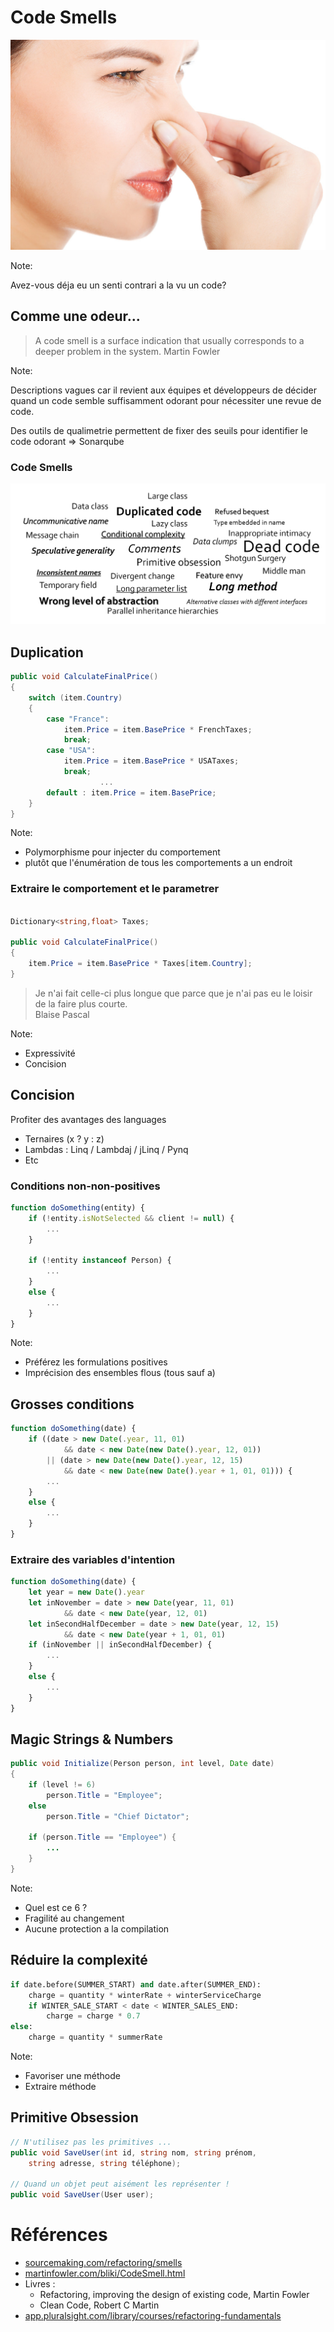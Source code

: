 # Code Smells

![Trousse](/slides/init-software-craftsmanship/img/smelly.jpg) <!-- .element style="width: 80%;" -->

Note:

Avez-vous déja eu un  senti contrari a la vu un code?


## Comme une odeur... 

> A code smell is a surface indication that usually corresponds to a deeper problem in the system. Martin Fowler

Note:

Descriptions vagues car il revient aux équipes et développeurs de décider quand un code semble suffisamment odorant pour nécessiter une revue de code.

Des outils de qualimetrie permettent de fixer des seuils pour identifier le code odorant => Sonarqube


### Code Smells

![Trousse](/slides/init-software-craftsmanship/img/cleancode/codesmells.png) 


## Duplication

```csharp
public void CalculateFinalPrice()
{
    switch (item.Country)
    {
        case "France": 
            item.Price = item.BasePrice * FrenchTaxes; 
            break;
        case "USA": 
            item.Price = item.BasePrice * USATaxes; 
            break;
                    ...
        default : item.Price = item.BasePrice;
    }
}
```

Note:

* Polymorphisme pour injecter du comportement 
* plutôt que l'énumération de tous les comportements a un endroit


### Extraire le comportement et le parametrer 

```csharp

Dictionary<string,float> Taxes;

public void CalculateFinalPrice()
{
    item.Price = item.BasePrice * Taxes[item.Country]; 
}
```


> Je n'ai fait celle-ci plus longue que parce que je n'ai pas eu le loisir de la faire plus courte. <br/> Blaise Pascal

Note:
- Expressivité
- Concision


## Concision

Profiter des avantages des languages
- Ternaires (x ? y : z)  
- Lambdas : Linq / Lambdaj / jLinq / Pynq
- Etc


### Conditions non-non-positives 

```javascript
function doSomething(entity) {
    if (!entity.isNotSelected && client != null) {
        ...
    }

    if (!entity instanceof Person) {
        ...
    }
    else {
        ...
    }   
}
```

Note:
* Préférez les formulations positives
* Imprécision des ensembles flous (tous sauf a)


## Grosses conditions

```javascript
function doSomething(date) {
    if ((date > new Date(.year, 11, 01) 
            && date < new Date(new Date().year, 12, 01)) 
        || (date > new Date(new Date().year, 12, 15) 
            && date < new Date(new Date().year + 1, 01, 01))) {
        ...
    }
    else {
        ...
    }   
}
```


### Extraire des variables d'intention

```javascript
function doSomething(date) {
    let year = new Date().year
    let inNovember = date > new Date(year, 11, 01) 
            && date < new Date(year, 12, 01)
    let inSecondHalfDecember = date > new Date(year, 12, 15) 
            && date < new Date(year + 1, 01, 01)
    if (inNovember || inSecondHalfDecember) {
        ...
    }
    else {
        ...
    }   
}
```


## Magic Strings & Numbers

```Java
public void Initialize(Person person, int level, Date date) 
{
    if (level != 6)
        person.Title = "Employee";
    else
        person.Title = "Chief Dictator"; 

    if (person.Title == "Employee") {
        ...
    }
}
```

Note:
* Quel est ce 6 ?
* Fragilité au changement
* Aucune protection a la compilation


## Réduire la complexité 

```python
if date.before(SUMMER_START) and date.after(SUMMER_END):
    charge = quantity * winterRate + winterServiceCharge
    if WINTER_SALE_START < date < WINTER_SALES_END:
        charge = charge * 0.7    
else:
    charge = quantity * summerRate
```

Note:
* Favoriser une méthode
* Extraire méthode


## Primitive Obsession

```cs
// N'utilisez pas les primitives ...
public void SaveUser(int id, string nom, string prénom, 
    string adresse, string téléphone);

// Quand un objet peut aisément les représenter !
public void SaveUser(User user);
``` 


# R&eacute;f&eacute;rences

- [sourcemaking.com/refactoring/smells](https://sourcemaking.com/refactoring/smells)
- [martinfowler.com/bliki/CodeSmell.html](http://martinfowler.com/bliki/CodeSmell.html)
- Livres :
    - Refactoring, improving the design of existing code, Martin Fowler 
    - Clean Code, Robert C Martin
- [app.pluralsight.com/library/courses/refactoring-fundamentals](https://app.pluralsight.com/library/courses/refactoring-fundamentals/table-of-contents)